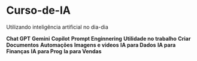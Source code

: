 # Curso-de-IA

Utilizando inteligência artificial no dia-dia

**Chat GPT**
**Gemini**
**Copilot**
**Prompt Enginnering**
**Utilidade no trabalho**
**Criar Documentos**
**Automações**
**Imagens e videos**
**IA para Dados**
**IA para Finanças**
**IA para Prog**
**Ia para Vendas**

